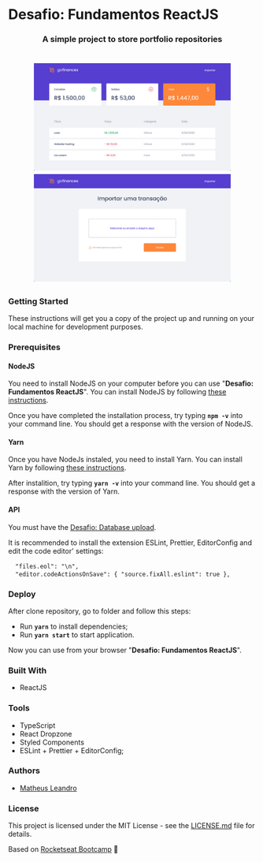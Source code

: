 # Desafio: Fundamentos ReactJS

<h3 align="center">
  A simple project to store portfolio repositories
</h3>

<h1 align="center">
  <img alt="Home" title="Home" src="https://raw.githubusercontent.com/matheusleandroo/desafio-fundamentos-reactjs/master/src/assets/home.png" width="400px" />
  <img alt="Cart" title="Cart" src="https://raw.githubusercontent.com/matheusleandroo/desafio-fundamentos-reactjs/master/src/assets/import.png" width="400px" />
</h1>

<h3>Getting Started</h3>

These instructions will get you a copy of the project up and running on your local machine for development purposes.

<h3>Prerequisites</h3>

<h4>NodeJS</h4>

You need to install NodeJS on your computer before you can use "**Desafio: Fundamentos ReactJS**". You can install NodeJS by following <a href="https://nodejs.org/en/download/package-manager/">these instructions</a>.

Once you have completed the installation process, try typing **```npm -v```** into your command line. You should get a response with the version of NodeJS.

<h4>Yarn</h4>

Once you have NodeJs instaled, you need to install Yarn. You can install Yarn by following <a href="https://yarnpkg.com/en/docs/getting-started">these instructions</a>.

After instalition, try typing **```yarn -v```** into your command line. You should get a response with the version of Yarn.

<h4>API</h4>

You must have the <a href="https://github.com/matheusleandroo/desafio-database-upload">Desafio: Database upload</a>.

It is recommended to install the extension ESLint, Prettier, EditorConfig and edit the code editor' settings:
```
  "files.eol": "\n",
  "editor.codeActionsOnSave": { "source.fixAll.eslint": true },
```

<h3>Deploy</h3>

After clone repository, go to folder and follow this steps:

- Run **`yarn`** to install dependencies;
- Run **`yarn start`** to start application.

Now you can use from your browser "**Desafio: Fundamentos ReactJS**".

<h3>Built With</h3>

<ul>
  <li>ReactJS</li>
</ul>

<h3>Tools</h3>

<ul>
  <li>TypeScript</li>
  <li>React Dropzone</li>
  <li>Styled Components</li>
  <li>ESLint + Prettier + EditorConfig;</li>
</ul>

<h3>Authors</h3>

<ul>
  <li><a href="http://matheusleandro.com">Matheus Leandro</a></li>
</ul>

<h3>License</h3>

This project is licensed under the MIT License - see the <a href="https://github.com/matheusleandroo/desafio-fundamentos-reactjs/blob/master/LICENSE">LICENSE.md</a> file for details.

Based on <a href="https://rocketseat.com.br/starter">Rocketseat Bootcamp</a> :rocket:

